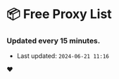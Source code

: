 # :package: Free Proxy List
### Updated every 15 minutes.

- Last updated: `2024-06-21 11:16`

:heart:
